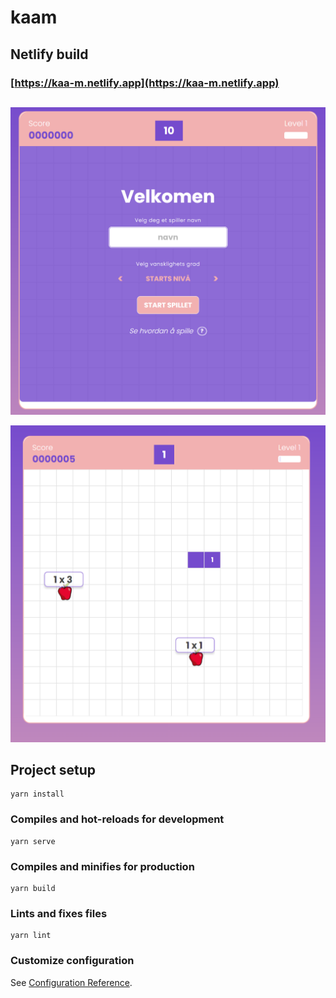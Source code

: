# kaam

## Netlify build
### [https://kaa-m.netlify.app](https://kaa-m.netlify.app)

##

![alt text](image.png)

![alt text](image-1.png)

## Project setup
```
yarn install
```

### Compiles and hot-reloads for development
```
yarn serve
```

### Compiles and minifies for production
```
yarn build
```

### Lints and fixes files
```
yarn lint
```

### Customize configuration
See [Configuration Reference](https://cli.vuejs.org/config/).
